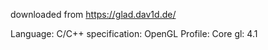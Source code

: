downloaded from https://glad.dav1d.de/

Language: C/C++
specification: OpenGL
Profile: Core
gl: 4.1
